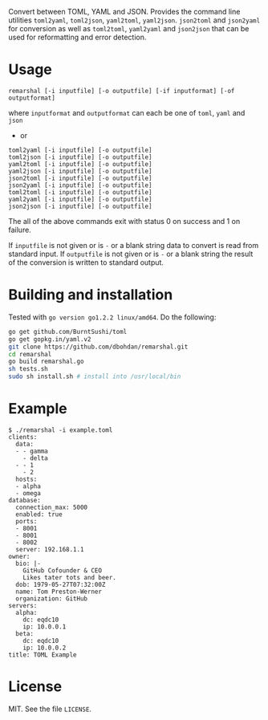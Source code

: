 Convert between TOML, YAML and JSON. Provides the command line utilities
`toml2yaml`, `toml2json`, `yaml2toml`, `yaml2json`. `json2toml` and
`json2yaml` for conversion as well as `toml2toml`, `yaml2yaml` and `json2json`
that can be used for reformatting and error detection.

# Usage

```
remarshal [-i inputfile] [-o outputfile] [-if inputformat] [-of outputformat]
```

where `inputformat` and `outputformat` can each be one of `toml`, `yaml` and
`json`

* or

```
toml2yaml [-i inputfile] [-o outputfile]
toml2json [-i inputfile] [-o outputfile]
yaml2toml [-i inputfile] [-o outputfile]
yaml2json [-i inputfile] [-o outputfile]
json2toml [-i inputfile] [-o outputfile]
json2yaml [-i inputfile] [-o outputfile]
toml2toml [-i inputfile] [-o outputfile]
yaml2yaml [-i inputfile] [-o outputfile]
json2json [-i inputfile] [-o outputfile]
```

The all of the above commands exit with status 0 on success and 1 on failure.

If `inputfile` is not given or is `-` or a blank string data to convert is read
from standard input. If `outputfile` is not given or is `-` or a blank string
the result of the conversion is written to standard output.

# Building and installation

Tested with `go version go1.2.2 linux/amd64`. Do the following:

```sh
go get github.com/BurntSushi/toml
go get gopkg.in/yaml.v2
git clone https://github.com/dbohdan/remarshal.git
cd remarshal
go build remarshal.go
sh tests.sh
sudo sh install.sh # install into /usr/local/bin
```

# Example

```
$ ./remarshal -i example.toml
clients:
  data:
  - - gamma
    - delta
  - - 1
    - 2
  hosts:
  - alpha
  - omega
database:
  connection_max: 5000
  enabled: true
  ports:
  - 8001
  - 8001
  - 8002
  server: 192.168.1.1
owner:
  bio: |-
    GitHub Cofounder & CEO
    Likes tater tots and beer.
  dob: 1979-05-27T07:32:00Z
  name: Tom Preston-Werner
  organization: GitHub
servers:
  alpha:
    dc: eqdc10
    ip: 10.0.0.1
  beta:
    dc: eqdc10
    ip: 10.0.0.2
title: TOML Example
```

# License

MIT. See the file `LICENSE`.
